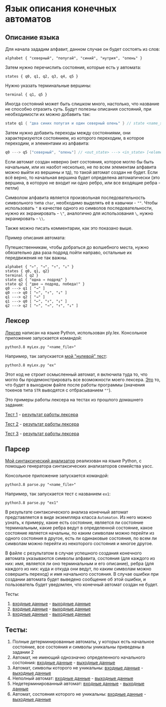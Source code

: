# Язык описания конечных автоматов

## Описание языка

Для начала зададим алфавит, данном случае он будет состоять из слов:
```
alphabet { "северный", "попугай", "синий", "нутрия", "олень" }
```
 
Затем нужно перечислить состояния, которые есть у автомата:
```
states { q0, q1, q2, q3, q4, q5 }
```
 
Нужно указать терминальные вершины:
```
terminal { q1, q5 }
```
 
Иногда состояний может быть слишком много, настолько, что название не способно отразить суть. Будут полезны описания состояний, при необходимости их можно добавить так:
```c++
state q1 { "два синих попугая и один северный олень" } // state <name_state> { <description> }
```
 
Затем нужно добавить переходы между состояниями, они характеризуются состоянием, из которого переходим, в которое переходим, и элементами из алфавита:
```c++
q0 ---> q5 ["северный", "олень"] // <out_state> ---> <in_state> [<elements_of_alphabet>]
```
 
Если автомат создан неверно (нет состояния, которое могло бы быть начальным, или их наобот несколько, не по всем элементам алфавита можно выйти из вершины и тд), то такой автомат создан не будет. Если всё верно, то начальная вершина будет определена автоматически (это вершина, в которую не входит ни одно ребро, или все входящие ребра - петли)

Cимволом алфавита является произвольная последовательность символьного типа `char`, необходимо выделять её в кавычки - `""`. Чтобы использовать `"` в качестве одного из символов последовательности, нужно их экранировать - `\"`, аналогично для использования `\`, нужно экранировать - `\\`.

Также можно писать комментарии, как это показано выше.

Пример описания автомата:

Путешественникам, чтобы добраться до волшебного места, нужно обязательно два раза подряд пойти направо, остальные их передвижения не так важны.

```
alphabet { "←", "→", "↑", "↓" }
states { q0, q1, q2}
terminal { q2 }
state q1 { "одна → подряд" }
state q2 { "две → подряд, победа!" }
q0 ---> q1 [ "→" ]
q0 ---> q0 [ "←", "↑", "↓" ]
q1 ---> q2 [ "→" ]
q1 ---> q0 [ "←", "↑", "↓" ]
q2 ---> q2 [ "←", "→", "↑", "↓" ]
```

## Лексер

[Лексер](https://github.com/Fawentus/describing-finite-machine/Lex/myLex.py) написан на языке Python, использован ply.lex. Консольное приложение запускается командой: 
```
python3.8 myLex.py "<name_file>"
```

Например, так запускается [мой "нулевой" тест](https://github.com/Fawentus/describing-finite-machine/Lex/ex):
```
python3.8 myLex.py "ex"
```
Этот код не строит осмысленный автомат, я включила туда то, что могло бы продемонстрировать все возможности моего лексера. [Это](https://github.com/Fawentus/describing-finite-machine/Lex/ex.out) то, что будет в выходном файле после работы программы (значения токенов типа `STR` выводятся с отбрасыванием `""`).
  
Это примеры работы лексера на тестах из прошлого домашнего задания:
  
  [Тест 1](https://github.com/Fawentus/describing-finite-machine/Lex/ex1) - [результат работы лексера](https://github.com/Fawentus/describing-finite-machine/Lex/ex1.out)
  
  [Тест 2](https://github.com/Fawentus/describing-finite-machine/Lex/ex2) - [результат работы лексера](https://github.com/Fawentus/describing-finite-machine/Lex/ex2.out)
  
  [Тест 3](https://github.com/Fawentus/describing-finite-machine/Lex/ex3) - [результат работы лексера](https://github.com/Fawentus/describing-finite-machine/Lex/ex3.out)


## Парсер

[Мой синтаксический анализатор](https://github.com/Fawentus/describing-finite-machine/Parse/parse.py) реализован на языке Python, с помощью генератора синтаксических анализаторов семейства yacc.

Консольное приложение запускается командой: 
```
python3.8 parse.py "<name_file>"
```

Например, так запускается тест с названием `ex1`:
```
python3.8 parse.py "ex1"
```

В результате синтаксического анализа конечный автомат представляется в виде экземпляра класса `Automaton`. Из него можно узнать, к примеру, какие есть состояние, является ли состояние терминальным, какие ребра ведут в определенной состояние, какое состояние является начальны, по каким символам можно перейти из одного состояния в другое, есть ли одинаковые состояния, по всем ли символам можно перейти из некоторого состояния и многое другое.

В файле с результатом в случае успешного создания конечного автомата указываются символы алфавита, состояния (для каждого из них: имя, является ли оно терминальным и его описание), ребра (для каждого из них: куда и откуда они ведут, по каким символам можно совершить переход) и имя начального состояния. В случае ошибки при создании автомата будет выведено сообщение об этой ошибки, и пользователь будет уведомлен, что конечный автомат создан не будет.

Тесты:

1) [входные данные](https://github.com/Fawentus/describing-finite-machine/Parse/ex1) - [выходные данные](https://github.com/Fawentus/describing-finite-machine/Parse/ex1.out)
2) [входные данные](https://github.com/Fawentus/describing-finite-machine/Parse/ex2) - [выходные данные](https://github.com/Fawentus/describing-finite-machine/Parse/ex2.out)
3) [входные данные](https://github.com/Fawentus/describing-finite-machine/Parse/ex3) - [выходные данные](https://github.com/Fawentus/describing-finite-machine/Parse/ex3.out)

## Тесты:

1) Полные детерминированные автоматы, у которых есть начальное состояние, все состояния и символы уникальны приведены в задании 2
2) Автомат, не имеющий однозначно определенного начального состояния: [входные данные](https://github.com/Fawentus/describing-finite-machine/Parse/have_not_initial_state) - [выходные данные](https://github.com/Fawentus/describing-finite-machine/Parse/have_not_initial_state.out)
3) Автомат, символы которого не уникальны: [входные данные](https://github.com/Fawentus/describing-finite-machine/Parse/not_unique_symbols) - [выходные данные](https://github.com/Fawentus/describing-finite-machine/Parse/not_unique_symbols.out)
4) Неполный автомат: [входные данные](https://github.com/Fawentus/describing-finite-machine/Parse/not_complete) - [выходные данные](https://github.com/Fawentus/describing-finite-machine/Parse/not_complete.out)
5) Недетерминированный автомат: [входные данные](https://github.com/Fawentus/describing-finite-machine/Parse/not_deterministic) - [выходные данные](https://github.com/Fawentus/describing-finite-machine/Parse/not_deterministic.out)
6) Автомат, состояния которого не уникальны: [входные данные](https://github.com/Fawentus/describing-finite-machine/Parse/not_unique_states) - [выходные данные](https://github.com/Fawentus/describing-finite-machine/Parse/not_unique_states.out)
